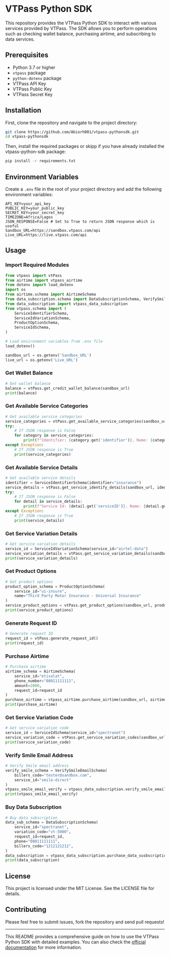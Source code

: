 # VTPass Python SDK

This repository provides the VTPass Python SDK to interact with various services provided by VTPass. The SDK allows you to perform operations such as checking wallet balance, purchasing airtime, and subscribing to data services.

## Prerequisites

- Python 3.7 or higher
- `vtpass` package
- `python-dotenv` package
- VTPass API Key
- VTPass Public Key
- VTPass Secret Key

## Installation

First, clone the repository and navigate to the project directory:

```sh
git clone https://github.com/Abiorh001/vtpass-pythonsdk.git
cd vtpass-pythonsdk
```

Then, install the required packages or skipp if you have already installed the vtpass-python-sdk package:

```sh
pip install -r requirements.txt
```

## Environment Variables

Create a `.env` file in the root of your project directory and add the following environment variables:

```plaintext
API_KEY=your_api_key
PUBLIC_KEY=your_public_key
SECRET_KEY=your_secret_key
TIMEZONE=Africa/Lagos
JSON_RESPONSE=False # Set to True to return JSON response which is useful 
Sandbox_URL=https://sandbox.vtpass.com/api
Live_URL=https://live.vtpass.com/api
```

## Usage

### Import Required Modules

```python
from vtpass import vtPass
from airtime import vtpass_airtime
from dotenv import load_dotenv
import os
from airtime.schema import AirtimeSchema
from data_subscription.schema import DataSubscriptionSchema, VerifySmileEmailSchema
from data_subscription import vtpass_data_subscription
from vtpass.schema import (
    ServiceIdentifierSchema,
    ServiceIdVariationSchema,
    ProductOptionSchema,
    ServiceIdSchema,
)

# Load environment variables from .env file
load_dotenv()

sandbox_url = os.getenv('Sandbox_URL')
live_url = os.getenv('Live_URL')
```

### Get Wallet Balance

```python
# Get wallet balance
balance = vtPass.get_credit_wallet_balance(sandbox_url)
print(balance)
```

### Get Available Service Categories

```python
# Get available service categories
service_categories = vtPass.get_available_service_categories(sandbox_url)
try:
    # If JSON response is False
    for category in service_categories:
        print(f"Identifier: {category.get('identifier')}, Name: {category.get('name')}")
except Exception:
    # If JSON response is True
    print(service_categories)
```

### Get Available Service Details

```python
# Get available service details
identifier = ServiceIdentifierSchema(identifier="insurance")
service_details = vtPass.get_service_identify_details(sandbox_url, identifier)
try:
    # If JSON response is False
    for detail in service_details:
        print(f"Service Id: {detail.get('serviceID')}, Name: {detail.get('name')}")
except Exception:
    # If JSON response is True
    print(service_details)
```

### Get Service Variation Details

```python
# Get service variation details
service_id = ServiceIdVariationSchema(service_id="airtel-data")
service_variation_details = vtPass.get_service_variation_details(sandbox_url, service_id)
print(service_variation_details)
```

### Get Product Options

```python
# Get product options
product_option_schema = ProductOptionSchema(
    service_id="ui-insure",
    name="Third Party Motor Insurance - Universal Insurance"
)
service_product_options = vtPass.get_product_options(sandbox_url, product_option_schema)
print(service_product_options)
```

### Generate Request ID

```python
# Generate request ID
request_id = vtPass.generate_request_id()
print(request_id)
```

### Purchase Airtime

```python
# Purchase airtime
airtime_schema = AirtimeSchema(
    service_id="etisalat",
    phone_number="08011111111",
    amount=2000,
    request_id=request_id
)
purchase_airtime = vtpass_airtime.purchase_airtime(sandbox_url, airtime_schema=airtime_schema)
print(purchase_airtime)
```

### Get Service Variation Code

```python
# Get service variation code
service_id = ServiceIdSchema(service_id="spectranet")
service_variation_code = vtPass.get_service_variation_codes(sandbox_url, service_id)
print(service_variation_code)
```

### Verify Smile Email Address

```python
# Verify Smile email address
verify_smile_schema = VerifySmileEmailSchema(
    billers_code="tester@sandbox.com",
    service_id="smile-direct"
)
vtpass_smile_email_verify = vtpass_data_subscription.verify_smile_email(sandbox_url, verify_smile_schema)
print(vtpass_smile_email_verify)
```

### Buy Data Subscription

```python
# Buy data subscription
data_sub_schema = DataSubscriptionSchema(
    service_id="spectranet",
    variation_code="vt-5000",
    request_id=request_id,
    phone="08011111111",
    billers_code="1212121212",
)
data_subscription = vtpass_data_subscription.purchase_data_susbscription(sandbox_url, data_sub_schema)
print(data_subscription)
```

## License

This project is licensed under the MIT License. See the LICENSE file for details.

## Contributing

Please feel free to submit issues, fork the repository and send pull requests!

---

This README provides a comprehensive guide on how to use the VTPass Python SDK with detailed examples. You can also check the [official documentation](https://www.vtpass.com/documentation/) for more information.